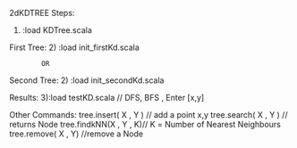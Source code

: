 2dKDTREE
Steps:

1) :load KDTree.scala

First Tree:
2) :load init_firstKd.scala

            OR

Second Tree:
2) :load init_secondKd.scala


Results:
3):load testKD.scala // DFS, BFS , Enter [x,y]


Other Commands:
tree.insert( X , Y ) // add a point x,y
tree.search( X , Y ) // returns Node
tree.findkNN(X , Y , K)// Κ = Number of Nearest Neighbours
tree.remove( X , Y) //remove a Node
